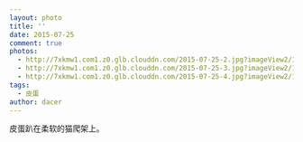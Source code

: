 ```yaml
---
layout: photo
title: ''
date: 2015-07-25
comment: true
photos:
  - http://7xkmw1.com1.z0.glb.clouddn.com/2015-07-25-2.jpg?imageView2/1/w/900/h/600
  - http://7xkmw1.com1.z0.glb.clouddn.com/2015-07-25-3.jpg?imageView2/1/w/900/h/600
  - http://7xkmw1.com1.z0.glb.clouddn.com/2015-07-25-4.jpg?imageView2/1/w/900/h/600
tags:
  - 皮蛋
author: dacer
---
```

皮蛋趴在柔软的猫爬架上。
